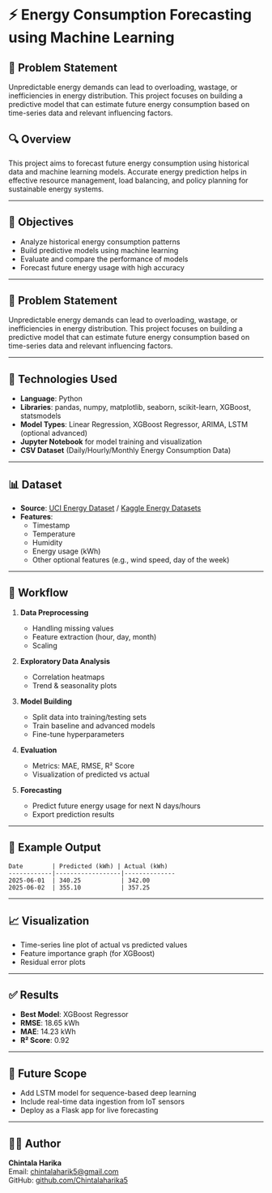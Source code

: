 # ⚡ Energy Consumption Forecasting using Machine Learning

## 🧠 Problem Statement
Unpredictable energy demands can lead to overloading, wastage, or inefficiencies in energy distribution. This project focuses on building a predictive model that can estimate future energy consumption based on time-series data and relevant influencing factors.


## 🔍 Overview
This project aims to forecast future energy consumption using historical data and machine learning models. Accurate energy prediction helps in effective resource management, load balancing, and policy planning for sustainable energy systems.

---

## 🎯 Objectives
- Analyze historical energy consumption patterns
- Build predictive models using machine learning
- Evaluate and compare the performance of models
- Forecast future energy usage with high accuracy

---

## 🧠 Problem Statement
Unpredictable energy demands can lead to overloading, wastage, or inefficiencies in energy distribution. This project focuses on building a predictive model that can estimate future energy consumption based on time-series data and relevant influencing factors.

---

## 🧰 Technologies Used
- **Language**: Python  
- **Libraries**: pandas, numpy, matplotlib, seaborn, scikit-learn, XGBoost, statsmodels  
- **Model Types**: Linear Regression, XGBoost Regressor, ARIMA, LSTM (optional advanced)  
- **Jupyter Notebook** for model training and visualization  
- **CSV Dataset** (Daily/Hourly/Monthly Energy Consumption Data)

---

## 📊 Dataset
- **Source**: [UCI Energy Dataset](https://archive.ics.uci.edu/ml/datasets/Appliances+energy+prediction) / [Kaggle Energy Datasets](https://www.kaggle.com/datasets)
- **Features**:
  - Timestamp  
  - Temperature  
  - Humidity  
  - Energy usage (kWh)  
  - Other optional features (e.g., wind speed, day of the week)

---

## 🔁 Workflow

1. **Data Preprocessing**
   - Handling missing values
   - Feature extraction (hour, day, month)
   - Scaling

2. **Exploratory Data Analysis**
   - Correlation heatmaps
   - Trend & seasonality plots

3. **Model Building**
   - Split data into training/testing sets
   - Train baseline and advanced models
   - Fine-tune hyperparameters

4. **Evaluation**
   - Metrics: MAE, RMSE, R² Score
   - Visualization of predicted vs actual

5. **Forecasting**
   - Predict future energy usage for next N days/hours
   - Export prediction results

---

## 📌 Example Output

```
Date        | Predicted (kWh) | Actual (kWh)
------------|------------------|--------------
2025-06-01  | 340.25           | 342.00
2025-06-02  | 355.10           | 357.25
```

---

## 📈 Visualization
- Time-series line plot of actual vs predicted values  
- Feature importance graph (for XGBoost)  
- Residual error plots  



---

## ✅ Results
- **Best Model**: XGBoost Regressor  
- **RMSE**: 18.65 kWh  
- **MAE**: 14.23 kWh  
- **R² Score**: 0.92

---

## 🔮 Future Scope
- Add LSTM model for sequence-based deep learning
- Include real-time data ingestion from IoT sensors
- Deploy as a Flask app for live forecasting

---

## 🧑‍💻 Author
**Chintala Harika**  
Email: [chintalaharik5@gmail.com](mailto:chintalaharik5@gmail.com)  
GitHub: [github.com/Chintalaharika5](https://github.com/Chintalaharika5)
